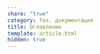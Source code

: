 ```yaml
---
share: "true"
category: Тех. документация
title: Оглавление
template: article.html
hidden: true
---
```


